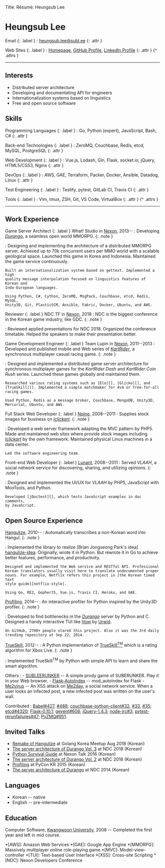 Title: Résumé: Heungsub Lee

Heungsub Lee
============

Email {: .label }
: [heungsub.lee@subl.ee](mailto:heungsub.lee@subl.ee)
  {: .attr }

Web Sites {: .label }
: [Homepage](/),
  [GitHub Profile](https://github.com/sublee),
  [LinkedIn Profile](https://linkedin.com/in/sublee)
  {: .attr }
{^ .attrs }

---

Interests
---------

- Distributed server architecture
- Developing and documentating API for engineers
- Internationalization systems based on linguistics
- Free and open source software

Skills
------

Programming Languages {: .label }
: Go, Python (expert), JavaScript, Bash, C#
  {: .attr }

Back-end Technologies {: .label }
: ZeroMQ, Couchbase, Redis, etcd, MySQL, PostgreSQL
  {: .attr }

Web Development {: .label }
: Vue.js, Lodash, Gin, Flask, socket.io, jQuery, HTML5/CSS3, Nginx
  {: .attr }

DevOps {: .label }
: AWS, GAE, Terraform, Packer, Docker, Ansible, Datadog, Linux
  {: .attr }

Test Engineering {: .label }
: Testify, pytest, GitLab CI, Travis CI
  {: .attr }

Tools {: .label }
: Vim, tmux, ZSH, Git, VS Code, VirtualBox
  {: .attr }
{^ .attrs }

---

Work Experience
---------------

Game Server Architect {: .label }
What! Studio in [Nexon][], 2013--
:   Developing <cite>[Durango][]</cite>, a seamless open world MMORPG.
    {: .note }

:   Designing and implementing the architecture of a distributed MMORPG server.
    Achieved up to 70k concurrent users per MMO world with a scalable
    geological space. Launched this game in Korea and Indonesia. Maintained
    the game service continuously.

    Built an internationalization system based on gettext. Implemented a high
    quality message interpolation focused on linguistics features of Korean and
    Indo-European languages.

    Using Python, C#, Cython, ZeroMQ, MsgPack, Couchbase, etcd, Redis, MySQL,
    Unity3D, Git, PlasticSCM, Ansible, Fabric, Docker, Ubuntu, and AWS.

Reviewer {: .label }
NDC TF in [Nexon][], 2018
:   NDC is the biggest conference in the Korean game industry, like GDC.
    {: .note }

:   Reviewed applied presentations for NDC 2018. Organized the conference
    timetable. Helped the speakers to make their presentation better.

Game Development Engineer {: .label }
Team Lupin in [Nexon][], 2011--2013
:   Developed and published mobile and Web series of
    <cite>[KartRider][]</cite>, a synchronous multiplayer casual racing game.
    {: .note }

:   Designed and implemented a distributed game server architecture for
    synchronous multiplayer games for the <cite>KartRider Dash</cite> and
    <cite>KartRider Coin Rush</cite> series. Launched these games globally and
    maintained them.

    Researched various rating systems such as [Elo][], [Glicko][], and
    [TrueSkill][]. Implemented a simple matchmaker for 4v4 or free-for-all
    racing games.

    Used Python, Redis as a message broker, Couchbase, MongoDB, Unity3D,
    Mercurial, Ubuntu, and AWS.

Full Stack Web Developer {: .label }
[Npine][], 2008--2011
:   Supplies stock images for business on <cite>[Iclickart][]</cite>.
    {: .note }

:   Developed a web server framework adapting the MVC pattern by PHP5. Made
    and maintained web sites where provide stock images including
    <cite>[Iclickart][]</cite> by the own framework. Maintained physical Linux
    machines in a data center.

    Led the software engineering team.

Front-end Web Developer {: .label }
[Lunant][], 2008--2011
:   Served <cite>VLAAH</cite>, a social network service for discovering,
    sharing, and utilizing opinions.
    {: .note }

:   Designed and implemented the UI/UX for <cite>VLAAH</cite> by PHP5,
    JavaScript with MooTools, and Python.

    Developed [jDoctest][], which tests JavaScript examples in doc comments,
    by JavaScript.

Open Source Experience
----------------------

[Hangulize][], 2010--
:   Automatically transcribes a non-Korean word into Hangul.
    {: .note }

:   Implemented the library to realize [Brian Jongseong Park's idea]
    [hangulize-idea]. Originally, wrote it in Python. But rewrote it in Go to
    achieve better features, performance, and productivity.

    Designed and implemented the Web service and RESTful API. Professional
    Korean translators usually visit here to translate undocumented proper
    nouns. For example, Netflix refers this project in [the Korean timed text
    style guide][netflix-style].

    Using Go, RE2, GopherJS, Vue.js, Travis CI, Heroku, and GAE.

[Profiling][], 2014--
:   An interactive profiler for Python inspired by the Unity3D profiler.
    {: .note }

:   Developed to find bottlenecks in the <cite>[Durango][]</cite> server by
    Python and C. Designed a handy interactive TUI like [htop][] by [Urwid][].

    On GitHub, 2700+ people stared this project. Also it was the 3rd daily
    trending repository at Sep 22, 2014.

[TrueSkill][trueskill-py], 2012--
:   A Python implementation of [TrueSkill<sup>TM</sup>][trueskill] which is a
    rating algorithm for Xbox Live.
    {: .note }

:   Implemented TrueSkill<sup>TM</sup> by Python with simple API to learn and
    share the smart algorithm.

Others
:   - [SUBLEERUNKER][] -- A simple prody game of SUBERUNKER.
                          Play it in your Web browser.
    - [Flask-AutoIndex][] -- mod_autoindex for Flask
    - [Me2virus][] -- An XSS attack on [Me2day][], a social network service.
                      When a user looks an infected post, a new infected post
                      was written on the user's wall.

Contributed
:   [Babel#427](https://github.com/python-babel/babel/pull/427),
    [#488](https://github.com/python-babel/babel/pull/488);
    [couchbase-python-client#32](
      https://github.com/couchbase/couchbase-python-client/pull/32),
    [#33](https://github.com/couchbase/couchbase-python-client/pull/33),
    [#35](https://github.com/couchbase/couchbase-python-client/pull/35);
    [etcd#4320](https://github.com/coreos/etcd/pull/4320);
    [Flask-0.10.1](https://github.com/mitsuhiko/flask/commit/6fca662);
    [gevent#608](https://github.com/gevent/gevent/pull/608);
    [jQuery-1.4.3](https://blog.jquery.com/2010/10/16/jquery-143-released/);
    [node-irc#3](https://github.com/martynsmith/node-irc/pull/3);
    [pytest-rerunfailures#47](
      https://github.com/pytest-dev/pytest-rerunfailures/pull/47);
    [PyZMQ#951](https://github.com/zeromq/pyzmq/pull/951).

Invited Talks
-------------

- [Remake of Hangulize][gokr1808] at Golang Korea Meetup Aug 2018 (Korean)
- [The server architecture of Durango Vol. 3][ndc18] at NDC 2018 (Korean)
- [Python Survival Guide][nxtk16] at Nexon Talk 2016 (Korean)
- [The server architecture of Durango Vol. 2][ndc16] at NDC 2016 (Korean)
- [Profiling][pycon15] at PyCon KR 2015 (Korean)
- [The server architecture of Durango][ndc14] at NDC 2014 (Korean)

[ndc18]: https://subl.ee/~ndc18
[ndc16]: https://subl.ee/~ndc16
[ndc14]: https://subl.ee/~ndc14

[gokr1808]: https://subl.ee/~gokr1808
[nxtk16]:   https://subl.ee/~nxtk16
[pycon15]:  https://subl.ee/~pycon15

Languages
---------

- Korean -- native
- English -- pre-intermediate

Education
---------

Computer Software, [Kwangwoon University][kw], 2008
-- Completed the first year and left in mid course.

[profiling]: https://github.com/what-studio/profiling
[htop]: http://hisham.hm/htop
[urwid]: http://urwid.org/
[trueskill-py]: https://trueskill.org/
[trueskill]: http://research.microsoft.com/en-us/projects/trueskill/
[hangulize]: https://hangulize.org/
[hangulize-idea]: http://iceager.egloos.com/2610028
[netflix-style]: https://partnerhelp.netflixstudios.com/hc/en-us/articles/216001127-Korean-Timed-Text-Style-Guide
[flask-autoindex]: http://pythonhosted.org/Flask-AutoIndex
[jdoctest]: https://lunant.github.com/jdoctest
[subleerunker]: /runker/
[me2virus]: https://github.com/sublee/me2virus
[me2day]: https://en.wikipedia.org/wiki/Me2day
[nexon]: https://company.nexon.com/eng
[durango]: http://durango.nexon.com/
[vindictus]: https://en.wikipedia.org/wiki/Vindictus
[kartrider]: http://kart.nexon.com/
[elo]: https://en.wikipedia.org/wiki/Elo_rating_system
[glicko]: https://en.wikipedia.org/wiki/Glicko_rating_system
[npine]: http://en.npine.com/
[iclickart]: http://iclickart.co.kr/
[lunant]: http://lunant.net/
[kw]: http://www.kw.ac.kr/

*[AWS]: Amazon Web Services
*[GAE]: Google App Engine
*[MMORPG]: Massively multiplayer online role-playing game
*[MVC]: Model-view-controller
*[TUI]: Text-based User Interface
*[XSS]: Cross-site Scripting
*[NDC]: Nexon Developers Conference
